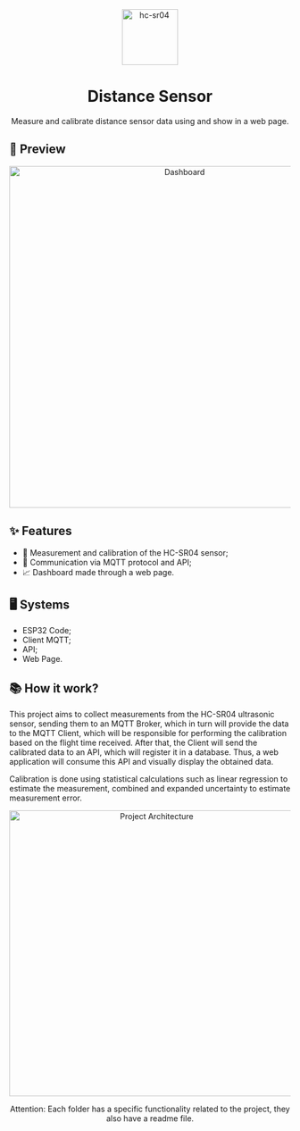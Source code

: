 <div align="center">
    <img alt="hc-sr04" src="https://i.ibb.co/R9LKWXH/sensor-de-movimento.png" width="100"/>
    <h1 style="border-bottom: none;">Distance Sensor</h1>
    <p>Measure and calibrate distance sensor data using and show in a web page.</p>
</div>


## 🎴 Preview
<div align="center">
    <img alt="Dashboard" src="https://i.ibb.co/NKNXYGP/unnamed.png" width="612"/>
</div>

## ✨ Features
- 📏 Measurement and calibration of the HC-SR04 sensor;
- 📶 Communication via MQTT protocol and API;
- 📈 Dashboard made through a web page.

## 🖥️ Systems
- ESP32 Code;
- Client MQTT;
- API;
- Web Page.

## 📚 How it work?
This project aims to collect measurements from the HC-SR04 ultrasonic sensor, sending them to an MQTT Broker, which in turn will provide the data to the MQTT Client, which will be responsible for performing the calibration based on the flight time received. After that, the Client will send the calibrated data to an API, which will register it in a database. Thus, a web application will consume this API and visually display the obtained data.

Calibration is done using statistical calculations such as linear regression to estimate the measurement, combined and expanded uncertainty to estimate measurement error.

<div align="center">
    <img alt="Project Architecture" src="https://i.ibb.co/SxNKfw6/arq-sensores-mqtt-1.png" width="512"/>
    <p>Attention: Each folder has a specific functionality related to the project, they also have a readme file.</p>
</div>

